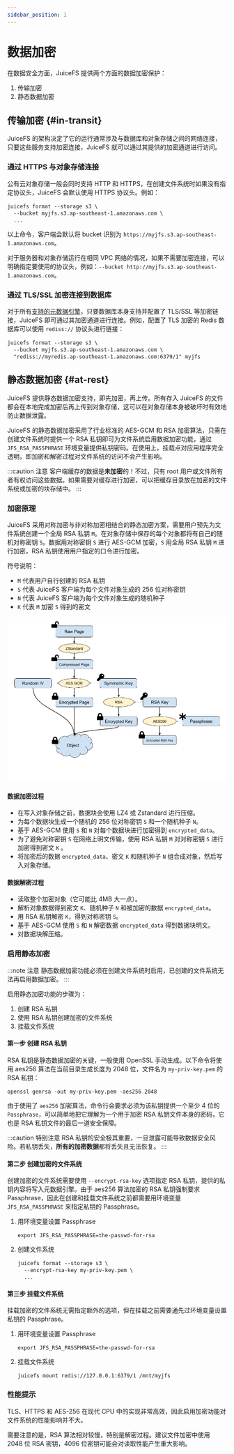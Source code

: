```yaml
---
sidebar_position: 1
---
```

# 数据加密

在数据安全方面，JuiceFS 提供两个方面的数据加密保护：

1. 传输加密
2. 静态数据加密

## 传输加密 {#in-transit}

JuiceFS 的架构决定了它的运行通常涉及与数据库和对象存储之间的网络连接，只要这些服务支持加密连接，JuiceFS 就可以通过其提供的加密通道进行访问。

### 通过 HTTPS 与对象存储连接

公有云对象存储一般会同时支持 HTTP 和 HTTPS，在创建文件系统时如果没有指定协议头，JuiceFS 会默认使用 HTTPS 协议头。例如：

```shell {2}
juicefs format --storage s3 \
  --bucket myjfs.s3.ap-southeast-1.amazonaws.com \
  ...
```

以上命令，客户端会默认将 bucket 识别为 `https://myjfs.s3.ap-southeast-1.amazonaws.com`。

对于服务器和对象存储运行在相同 VPC 网络的情况，如果不需要加密连接，可以明确指定要使用的协议头，例如：`--bucket http://myjfs.s3.ap-southeast-1.amazonaws.com`。

### 通过 TLS/SSL 加密连接到数据库

对于所有[支持的元数据引擎](../guide/how_to_set_up_metadata_engine.md)，只要数据库本身支持并配置了 TLS/SSL 等加密链接，JuiceFS 即可通过其加密通道进行连接。例如，配置了 TLS 加密的 Redis 数据库可以使用 `rediss://` 协议头进行链接：

```shell {3}
juicefs format --storage s3 \
  --bucket myjfs.s3.ap-southeast-1.amazonaws.com \
  "rediss://myredis.ap-southeast-1.amazonaws.com:6379/1" myjfs
```

## 静态数据加密 {#at-rest}

JuiceFS 提供静态数据加密支持，即先加密，再上传。所有存入 JuiceFS 的文件都会在本地完成加密后再上传到对象存储，这可以在对象存储本身被破坏时有效地防止数据泄露。

JuiceFS 的静态数据加密采用了行业标准的 AES-GCM 和 RSA 加密算法，只需在创建文件系统时提供一个 RSA 私钥即可为文件系统启用数据加密功能，通过 `JFS_RSA_PASSPHRASE` 环境变量提供私钥密码。在使用上，挂载点对应用程序完全透明，即加密和解密过程对文件系统的访问不会产生影响。

:::caution 注意
客户端缓存的数据是**未加密**的！不过，只有 root 用户或文件所有者有权访问这些数据。如果需要对缓存进行加密，可以把缓存目录放在加密的文件系统或加密的块存储中。
:::

### 加密原理

JuiceFS 采用对称加密与非对称加密相结合的静态加密方案，需要用户预先为文件系统创建一个全局 RSA 私钥 `M`。在对象存储中保存的每个对象都将有自己的随机对称密钥 `S`。数据用对称密钥 `S` 进行 AES-GCM 加密，`S` 用全局 RSA 私钥 `M` 进行加密，RSA 私钥使用用户指定的口令进行加密。

符号说明：

- `M` 代表用户自行创建的 RSA 私钥
- `S` 代表 JuiceFS 客户端为每个文件对象生成的 256 位对称密钥
- `N` 代表 JuiceFS 客户端为每个文件对象生成的随机种子
- `K` 代表 `M` 加密 `S` 得到的密文

![Encryption At-rest](../images/encryption.png)

#### 数据加密过程

- 在写入对象存储之前，数据块会使用 LZ4 或 Zstandard 进行压缩。
- 为每个数据块生成一个随机的 256 位对称密钥 `S` 和一个随机种子 `N`。
- 基于 AES-GCM 使用 `S` 和 `N` 对每个数据块进行加密得到 `encrypted_data`。
- 为了避免对称密钥 `S` 在网络上明文传输，使用 RSA 私钥 `M` 对对称密钥 `S` 进行加密得到密文 `K` 。
- 将加密后的数据 `encrypted_data`、密文 `K` 和随机种子 `N` 组合成对象，然后写入对象存储。

#### 数据解密过程

- 读取整个加密对象（它可能比 4MB 大一点）。
- 解析对象数据得到密文 `K`、随机种子 `N` 和被加密的数据 `encrypted_data`。
- 用 RSA 私钥解密 `K`，得到对称密钥 `S`。
- 基于 AES-GCM 使用 `S` 和 `N` 解密数据 `encrypted_data` 得到数据块明文。
- 对数据块解压缩。

### 启用静态加密

:::note 注意
静态数据加密功能必须在创建文件系统时启用，已创建的文件系统无法再启用数据加密。
:::

启用静态加密功能的步骤为：

1. 创建 RSA 私钥
2. 使用 RSA 私钥创建加密的文件系统
3. 挂载文件系统

#### 第一步 创建 RSA 私钥

RSA 私钥是静态数据加密的关键，一般使用 OpenSSL 手动生成。以下命令将使用 aes256 算法在当前目录生成长度为 2048 位，文件名为 `my-priv-key.pem` 的 RSA 私钥：

```shell
openssl genrsa -out my-priv-key.pem -aes256 2048
```

由于使用了 `aes256` 加密算法，命令行会要求必须为该私钥提供一个至少 4 位的 `Passphrase`，可以简单地把它理解为一个用于加密 RSA 私钥文件本身的密码，它也是 RSA 私钥文件的最后一道安全保障。

:::caution 特别注意
RSA 私钥的安全极其重要，一旦泄露可能导致数据安全风险。若私钥丢失，**所有的加密数据**都将丢失且无法恢复。
:::

#### 第二步 创建加密的文件系统

创建加密的文件系统需要使用 `--encrypt-rsa-key` 选项指定 RSA 私钥，提供的私钥内容将写入元数据引擎。由于 aes256 算法加密的 RSA 私钥强制要求 Passphrase，因此在创建和挂载文件系统之前都需要用环境变量 `JFS_RSA_PASSPHRASE` 来指定私钥的 Passphrase。

1. 用环境变量设置 Passphrase

   ```shell
   export JFS_RSA_PASSPHRASE=the-passwd-for-rsa
   ```

2. 创建文件系统

   ```shell {2}
   juicefs format --storage s3 \
     --encrypt-rsa-key my-priv-key.pem \
     ...
   ```

#### 第三步 挂载文件系统

挂载加密的文件系统无需指定额外的选项，但在挂载之前需要通先过环境变量设置私钥的 Passphrase。

1. 用环境变量设置 Passphrase

   ```shell
   export JFS_RSA_PASSPHRASE=the-passwd-for-rsa
   ```

2. 挂载文件系统

   ```shell
   juicefs mount redis://127.0.0.1:6379/1 /mnt/myjfs
   ```

### 性能提示

TLS、HTTPS 和 AES-256 在现代 CPU 中的实现非常高效，因此启用加密功能对文件系统的性能影响并不大。

需要注意的是，RSA 算法相对较慢，特别是解密过程。建议文件加密中使用 2048 位 RSA 密钥，4096 位密钥可能会对读取性能产生重大影响。
